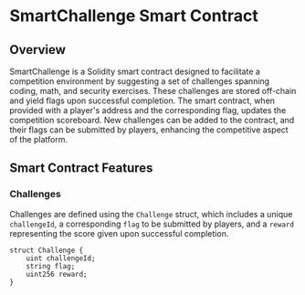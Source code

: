 # SmartChallenge Smart Contract

## Overview

SmartChallenge is a Solidity smart contract designed to facilitate a competition environment by suggesting a set of challenges spanning coding, math, and security exercises. These challenges are stored off-chain and yield flags upon successful completion. The smart contract, when provided with a player's address and the corresponding flag, updates the competition scoreboard. New challenges can be added to the contract, and their flags can be submitted by players, enhancing the competitive aspect of the platform.

## Smart Contract Features

### Challenges

Challenges are defined using the `Challenge` struct, which includes a unique `challengeId`, a corresponding `flag` to be submitted by players, and a `reward` representing the score given upon successful completion.

```solidity
struct Challenge {
    uint challengeId;
    string flag;
    uint256 reward;
}
```
